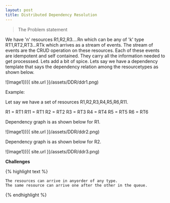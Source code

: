 ```yaml
---
layout: post
title: Distributed Dependency Resolution
---
```


>The Problem statement

We have 'n' resources R1,R2,R3....Rn which can be any of 'k' type RT1,RT2,RT3...RTk which arrives as a stream of events. The stream of events are the CRUD operation on these resources. Each of these events are idempotent and self contained. They carry all the information needed to get processsed. Lets add a bit of spice. Lets say we have a dependency template that says the dependency relation among the resourcetypes as shown below.

![Image1]({{ site.url }}/assets/DDR/ddr1.png)

Example:

Let say we have a set of resources R1,R2,R3,R4,R5,R6,R11. 

R1 = RT1
R11 = RT1 
R2 = RT2 
R3 = RT3 
R4 = RT4 
R5 = RT5 
R6 = RT6

Dependency graph is as shown below for R1.

![Image1]({{ site.url }}/assets/DDR/ddr2.png)

Dependency graph is as shown below for R2.

![Image1]({{ site.url }}/assets/DDR/ddr3.png)


<b>Challenges</b>

{% highlight text %}

    The resources can arrive in anyorder of any type.
    The same resource can arrive one after the other in the queue.
    
    
{% endhighlight %}


